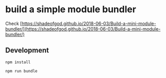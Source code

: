 # build a simple module bundler

Check [https://shadeofgod.github.io/2018-06-03/Build-a-mini-module-bundler/](https://shadeofgod.github.io/2018-06-03/Build-a-mini-module-bundler/)

## Development

```shell
npm install

npm run bundle
```
